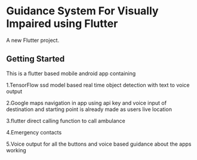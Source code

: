 # Guidance System For Visually Impaired using Flutter
A new Flutter project.

## Getting Started
This is a flutter based mobile android app containing


  1.TensorFlow ssd model based real time object detection with text to voice output
  
  
  
  2.Google maps navigation in app using api key and voice input of destination and starting point is already made as users live location
  
  
  
  
  3.flutter direct calling function to call ambulance
  
  
  4.Emergency contacts
  
  
  
  5.Voice output for all the buttons and voice based guidance about the apps working
